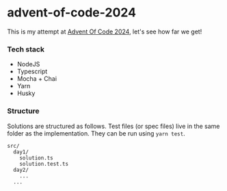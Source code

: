 # advent-of-code-2024

This is my attempt at [Advent Of Code 2024](https://adventofcode.com/2024/), let's see how far we get!

### Tech stack

- NodeJS
- Typescript
- Mocha + Chai
- Yarn
- Husky

### Structure

Solutions are structured as follows. Test files (or spec files) live in the same folder as the implementation.
They can be run using `yarn test`.

```
src/
  day1/
    solution.ts
    solution.test.ts
  day2/
    ...
  ...
```
